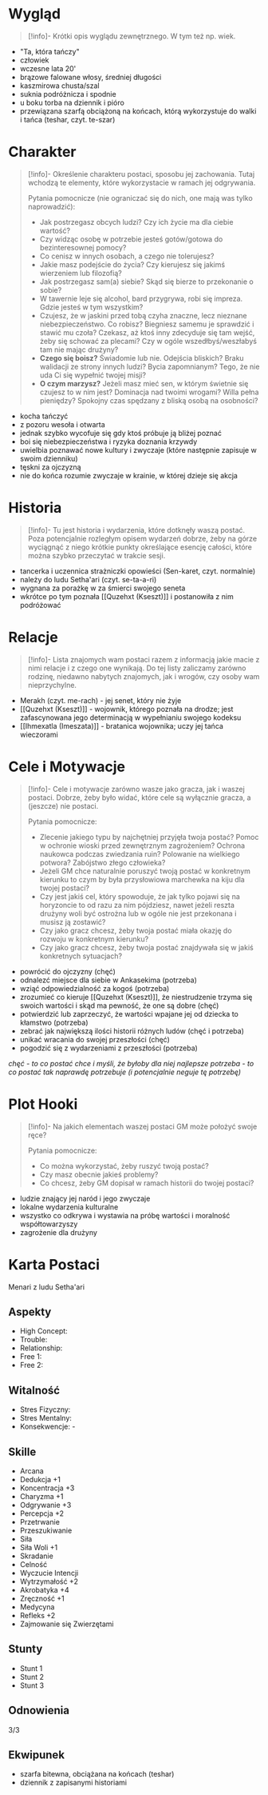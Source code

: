# Wygląd

>[!info]-
>Krótki opis wyglądu zewnętrznego. W tym też np. wiek.

- "Ta, która tańczy"
- człowiek
- wczesne lata 20'
- brązowe falowane włosy, średniej długości
- kaszmirowa chusta/szal
- suknia podróżnicza i spodnie
- u boku torba na dziennik i pióro
- przewiązana szarfą obciążoną na końcach, którą wykorzystuje do walki i tańca (teshar, czyt. te-szar)
# Charakter

>[!info]-
>Określenie charakteru postaci, sposobu jej zachowania. Tutaj wchodzą te elementy, które wykorzystacie w ramach jej odgrywania. 
>
>Pytania pomocnicze (nie ograniczać się do nich, one mają was tylko naprowadzić):
>- Jak postrzegasz obcych ludzi? Czy ich życie ma dla ciebie wartość? 
>- Czy widząc osobę w potrzebie jesteś gotów/gotowa do bezinteresownej pomocy?
>- Co cenisz w innych osobach, a czego nie tolerujesz?
>- Jakie masz podejście do życia? Czy kierujesz się jakimś wierzeniem lub filozofią?
>- Jak postrzegasz sam(a) siebie? Skąd się bierze to przekonanie o sobie?
>- W tawernie leje się alcohol, bard przygrywa, robi się impreza. Gdzie jesteś w tym wszystkim?
>- Czujesz, że w jaskini przed tobą czyha znaczne, lecz nieznane niebezpieczeństwo. Co robisz? Biegniesz samemu je sprawdzić i stawić mu czoła? Czekasz, aż ktoś inny zdecyduje się tam wejść, żeby się schować za plecami? Czy w ogóle wszedłbyś/weszłabyś tam nie mając drużyny?
>- **Czego się boisz?** Świadomie lub nie. Odejścia bliskich? Braku walidacji ze strony innych ludzi? Bycia zapomnianym? Tego, że nie uda Ci się wypełnić twojej misji?
>- **O czym marzysz?** Jeżeli masz mieć sen, w którym świetnie się czujesz to w nim jest? Dominacja nad twoimi wrogami? Willa pełna pieniędzy? Spokojny czas spędzany z bliską osobą na osobności? 

- kocha tańczyć
- z pozoru wesoła i otwarta
- jednak szybko wycofuje się gdy ktoś próbuje ją bliżej poznać
- boi się niebezpieczeństwa i ryzyka doznania krzywdy
- uwielbia poznawać nowe kultury i zwyczaje (które następnie zapisuje w swoim dzienniku)
- tęskni za ojczyzną
- nie do końca rozumie zwyczaje w krainie, w której dzieje się akcja
# Historia

>[!info]-
>Tu jest historia i wydarzenia, które dotknęły waszą postać. Poza potencjalnie rozległym opisem wydarzeń dobrze, żeby na górze wyciągnąć z niego krótkie punkty określające esencję całości, które można szybko przeczytać w trakcie sesji.

- tancerka i uczennica strażniczki opowieści (Sen-karet, czyt. normalnie)
- należy do ludu Setha'ari (czyt. se-ta-a-ri)
- wygnana za porażkę w za śmierci swojego seneta
- wkrótce po tym poznała [[Quzehxt (Kseszt)]] i postanowiła z nim podróżować
# Relacje

>[!info]-
>Lista znajomych wam postaci razem z informacją jakie macie z nimi relacje i z czego one wynikają. Do tej listy zaliczamy zarówno rodzinę, niedawno nabytych znajomych, jak i wrogów, czy osoby wam nieprzychylne.

- Merakh (czyt. me-rach) - jej senet, który nie żyje
- [[Quzehxt (Kseszt)]] - wojownik, którego poznała na drodze; jest zafascynowana jego determinacją w wypełnianiu swojego kodeksu
- [[Ihmexatla (Imeszata)]] - bratanica wojownika; uczy jej tańca wieczorami
# Cele i Motywacje

>[!info]-
>Cele i motywacje zarówno wasze jako gracza, jak i waszej postaci. Dobrze, żeby było widać, które cele są wyłącznie gracza, a (jeszcze) nie postaci.
>
>Pytania pomocnicze:
>- Zlecenie jakiego typu by najchętniej przyjęła twoja postać? Pomoc w ochronie wioski przed zewnętrznym zagrożeniem? Ochrona naukowca podczas zwiedzania ruin? Polowanie na wielkiego potwora? Zabójstwo złego człowieka? 
>- Jeżeli GM chce naturalnie poruszyć twoją postać w konkretnym kierunku to czym by była przysłowiowa marchewka na kiju dla twojej postaci?
>- Czy jest jakiś cel, który spowoduje, że jak tylko pojawi się na horyzoncie to od razu za nim pójdziesz, nawet jeżeli reszta drużyny woli być ostrożna lub w ogóle nie jest przekonana i musisz ją zostawić? 
>- Czy jako gracz chcesz, żeby twoja postać miała okazję do rozwoju w konkretnym kierunku?
>- Czy jako gracz chcesz, żeby twoja postać znajdywała się w jakiś konkretnych sytuacjach?

- powrócić do ojczyzny (chęć) 
- odnalezć miejsce dla siebie w Ankasekima (potrzeba)
- wziąć odpowiedzialność za kogoś (potrzeba)
- zrozumieć co kieruje [[Quzehxt (Kseszt)]], że niestrudzenie trzyma się swoich wartości i skąd ma pewność, że one są dobre (chęć)
- potwierdzić lub zaprzeczyć, że wartości wpajane jej od dziecka to kłamstwo (potrzeba)
- zebrać jak największą ilości historii różnych ludów (chęć i potrzeba)
- unikać wracania do swojej przeszłości (chęć)
- pogodzić się z wydarzeniami z przeszłości (potrzeba)

*chęć - to co postać chce i myśli, że byłoby dla niej najlepsze*
*potrzeba - to co postać tak naprawdę potrzebuje (i potencjalnie neguje tę potrzebę)*

# Plot Hooki

>[!info]-
>Na jakich elementach waszej postaci GM może położyć swoje ręce? 
>
>Pytania pomocnicze:
>- Co można wykorzystać, żeby ruszyć twoją postać? 
>- Czy masz obecnie jakieś problemy?
>- Co chcesz, żeby GM dopisał w ramach historii do twojej postaci?

- ludzie znający jej naród i jego zwyczaje
- lokalne wydarzenia kulturalne
- wszystko co odkrywa i wystawia na próbę wartości i moralność współtowarzyszy
- zagrożenie dla drużyny

# Karta Postaci
Menari z ludu Setha'ari
## Aspekty
- High Concept: 
- Trouble: 
- Relationship: 
- Free 1: 
- Free 2:
## Witalność
- Stres Fizyczny: 
- Stres Mentalny: 
- Konsekwencje: -
## Skille
- Arcana
- Dedukcja +1
- Koncentracja +3
- Charyzma +1
- Odgrywanie +3
- Percepcja +2
- Przetrwanie
- Przeszukiwanie
- Siła
- Siła Woli +1
- Skradanie
- Celność
- Wyczucie Intencji
- Wytrzymałość +2
- Akrobatyka +4
- Zręczność +1
- Medycyna
- Refleks +2
- Zajmowanie się Zwierzętami
## Stunty
- Stunt 1
- Stunt 2
- Stunt 3
## Odnowienia
3/3
## Ekwipunek 
- szarfa bitewna, obciążana na końcach (teshar)
- dziennik z zapisanymi historiami